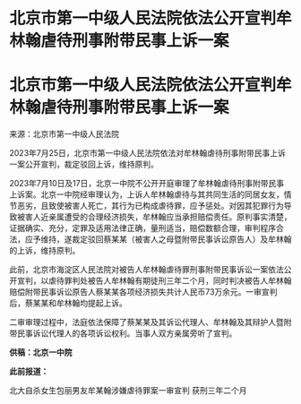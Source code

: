 # 北京市第一中级人民法院依法公开宣判牟林翰虐待刑事附带民事上诉一案

# 北京市第一中级人民法院依法公开宣判牟林翰虐待刑事附带民事上诉一案

来源：北京市第一中级人民法院

2023年7月25日，北京市第一中级人民法院依法对牟林翰虐待刑事附带民事上诉一案公开宣判，裁定驳回上诉，维持原判。

2023年7月10日及17日，北京一中院不公开开庭审理了牟林翰虐待刑事附带民事上诉案。北京一中院经审理认为，上诉人牟林翰虐待与其共同生活的同居女友，情节恶劣，且致使被害人死亡，其行为已构成虐待罪，应予惩处。对因其犯罪行为导致被害人近亲属遭受的合理经济损失，牟林翰应当承担赔偿责任。原判事实清楚，证据确实、充分，定罪及适用法律正确，量刑适当，赔偿数额合理，审判程序合法，应予维持，遂裁定驳回蔡某某（被害人之母暨附带民事诉讼原告人）及牟林翰的上诉，维持原判。

此前，北京市海淀区人民法院对被告人牟林翰虐待罪刑事附带民事诉讼一案依法公开宣判，以虐待罪判处被告人牟林翰有期徒刑三年二个月，同时判决被告人牟林翰赔偿附带民事诉讼原告人蔡某某各项经济损失共计人民币73万余元。一审宣判后，蔡某某和牟林翰均提起上诉。

二审审理过程中，法庭依法保障了蔡某某及其诉讼代理人、牟林翰及其辩护人暨附带民事诉讼代理人的各项诉讼权利。当事人双方亲属旁听了宣判。

**供稿：北京一中院**

**此前报道：**

北大自杀女生包丽男友牟某翰涉嫌虐待罪案一审宣判 获刑三年二个月

